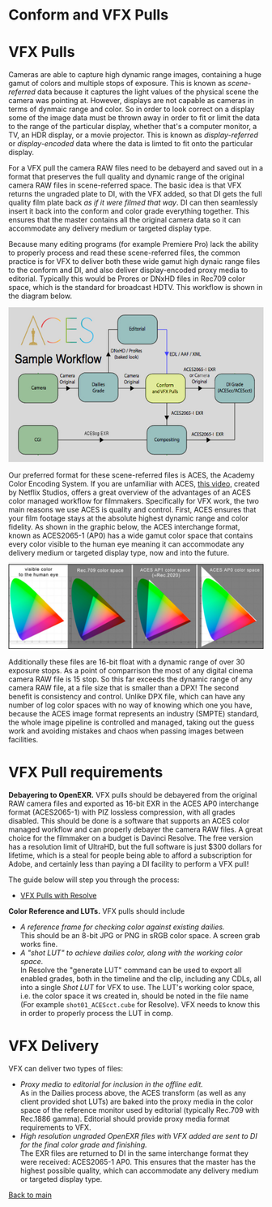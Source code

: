 # Conform and VFX Pulls
# VFX Pulls

Cameras are able to capture high dynamic range images, containing a huge gamut of colors and multiple stops of exposure. This is known as *scene-referred* data because it captures the light values of the physical scene the camera was pointing at. However, displays are not capable as cameras in terms of dynmaic range and color. So in order to look correct on a display some of the image data must be thrown away in order to fit or limit the data to the range of the particular display, whether that's a computer monitor, a TV, an HDR display, or a movie projector. This is known as *display-referred* or *display-encoded* data where the data is limted to fit onto the particular display.

For a VFX pull the camera RAW files need to be debayerd and saved out in a format that preserves the full quality and dynamic range of the original camera RAW files in scene-referred space. The basic idea is that VFX returns the ungraded plate to DI, with the VFX added, so that DI gets the full quality film plate back *as if it were filmed that way*. DI can then seamlessly insert it back into the conform and color grade everything together. This ensures that the master contains all the original camera data so it can accommodate any delivery medium or targeted display type. 

Because many editing programs (for example Premiere Pro) lack the ability to properly process and read these scene-referred files, the common practice is for VFX to deliver both these wide gamut high dynaic range files to the conform and DI, and also deliver display-encoded proxy media to editorial. Typically this would be  Prores or DNxHD files in Rec709 color space, which is the standard for broadcast HDTV. This workflow is shown in the diagram below. 

<p align="center">
<img src="img/pipeline.jpg">
</p>

Our preferred format for these scene-referred files is ACES, the Academy Color Encoding System. If you are unfamiliar with ACES, [this video](https://www.youtube.com/watch?v=vdmFjFoE2YA&list=PLsJrJgQkAdTnNB5sbmkRLZaZkcd63W8Nb&index=8), created by Netflix Studios, offers a great overview of the advantages of an ACES color managed workflow for filmmakers. Specifically for VFX work, the two main reasons we use ACES is quality and control. First, ACES ensures that your film footage stays at the absolute highest dynamic range and color fidelity. As shown in the graphic below, the ACES interchange format, known as ACES2065-1 (AP0) has a wide gamut color space that contains every color visible to the human eye meaning it can accommodate any delivery medium or targeted display type, now and into the future. 

<p align="center">
<img src="img/gamuts.jpg">
</p>

Additionally these files are 16-bit float with a dynamic range of over 30 exposure stops. As a point of comparrison the most of any digital cinema camera RAW file is 15 stop. So this far exceeds the dynamic range of any camera RAW file, at a file size that is smaller than a DPX! The second benefit is consistency and control. Unlike DPX file, which can have any number of log color spaces with no way of knowing which one you have, because the ACES image format represents an industry (SMPTE) standard, the whole image pipeline is controlled and managed, taking out the guess work and avoiding mistakes and chaos when passing images between facilities.

# <a name="require"></a>VFX Pull requirements

**Debayering to OpenEXR.** VFX pulls should be debayered from the original RAW camera files and exported as 16-bit EXR in the ACES AP0 interchange format (ACES2065-1) with PIZ lossless compression, with all grades disabled. This should be done is a software that supports an ACES color managed workflow and can properly debayer the camera RAW files. A great choice for the filmmaker on a budget is Davinci Resolve. The free version has a resolution limit of UltraHD, but the full software is just $300 dollars for lifetime, which is a steal for people being able to afford a subscription for Adobe, and certainly less than paying a DI facility to perform a VFX pull!

The guide below will step you through the process:
 - [VFX Pulls with Resolve](ResolvePull.md)

**Color Reference and LUTs.** VFX pulls should include 
  - *A reference frame for checking color against existing dailies.* <br>This should be an 8-bit JPG or PNG in sRGB color space. A screen grab works fine.
  - *A "shot LUT" to achieve dailies color, along with the working color space.* <br>In Resolve the "generate LUT" command can be used to export all enabled grades, both in the timeline and the clip, including any CDLs, all into a single *Shot LUT* for VFX to use. The LUT's working color space, i.e. the color space it ws created in, should be noted in the file name (For example ````shot01_ACEScct.cube```` for Resolve). VFX needs to know this in order to properly process the LUT in comp.

# <a name="vfx-deliver"></a>VFX Delivery

VFX can deliver two types of files:
  - *Proxy media to editorial for inclusion in the offline edit.* <br>As in the Dailies process above, the ACES transform (as well as any client provided shot LUTs) are baked into the proxy media in the color space of the reference monitor used by editorial (typically Rec.709 with Rec.1886 gamma). Editorial should provide proxy media format requirements to VFX. 
  - *High resolution ungraded OpenEXR files with VFX added are sent to DI for the final color grade and finishing.* <br>The EXR files are returned to DI in the same interchange format they were received: ACES2065-1 AP0. This ensures that the master has the highest possible quality, which can accommodate any delivery medium or targeted display type. 



[Back to main](../StdX_ACES)

